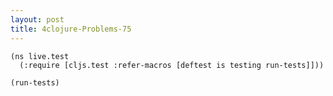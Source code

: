 ```yaml
---
layout: post
title: 4clojure-Problems-75
---
```


<pre><code class="language-klipse">(ns live.test
  (:require [cljs.test :refer-macros [deftest is testing run-tests]]))
  
(run-tests)
</code></pre>

